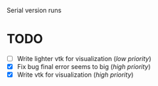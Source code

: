 Serial version runs

TODO
====

- [ ] Write lighter vtk for visualization (_low priority_)
- [x] Fix bug final error seems to big (_high priority_)
- [x] Write vtk for visualization (_high priority_)
